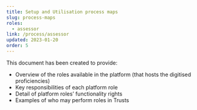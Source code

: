 ```yaml
---
title: Setup and Utilisation process maps
slug: process-maps
roles:
  - assessor
link: /process/assessor
updated: 2023-01-20
order: 5
---
```

This document has been created to provide:​

- Overview of the roles available in the platform (that hosts the digitised proficiencies)
- Key responsibilities of each platform role
- Detail of platform roles’ functionality rights
- Examples of who may perform roles in Trusts